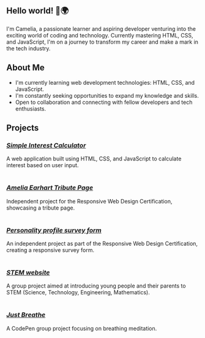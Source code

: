 ## Hello world! 👋🌍

I'm Camelia, a passionate learner and aspiring developer venturing into the exciting world of coding and technology.
Currently mastering HTML, CSS, and JavaScript, I'm on a journey to transform my career and make a mark in the tech industry.

## About Me
- I'm currently learning web development technologies: HTML, CSS, and JavaScript.
- I'm constantly seeking opportunities to expand my knowledge and skills.
- Open to collaboration and connecting with fellow developers and tech enthusiasts.


## Projects

### *[Simple Interest Calculator](https://github.com/cameliana/interest-calculator)* 
A web application built using HTML, CSS, and JavaScript to calculate interest based on user input. <br><br>

### *[Amelia Earhart Tribute Page](https://github.com/cameliana/tribute-page)* 
Independent project for the Responsive Web Design Certification, showcasing a tribute page.<br><br>


### *[Personality profile survey form](https://github.com/cameliana/form-survey)* 
An independent project as part of the Responsive Web Design Certification, creating a responsive survey form.<br><br>


### *[STEM website](https://github.com/cameliana/stem/tree/main)* 
A group project aimed at introducing young people and their parents to STEM (Science, Technology, Engineering, Mathematics).<br><br>


### *[Just Breathe](https://codepen.io/cameliana/pen/PoxRXWB)* 
A CodePen group project focusing on breathing meditation. <br><br>


